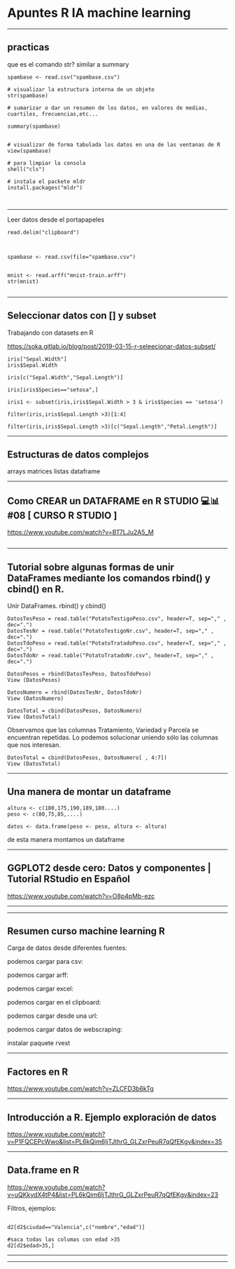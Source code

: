 # Apuntes R IA machine learning

---
## practicas

que es el comando str?
similar a summary
~~~
spambase <- read.csv("spambase.csv")

# visualizar la estructura interna de un objeto
str(spambase)

# sumarizar o dar un resumen de los datos, en valores de medias, cuartiles, frecuencias,etc...

summary(spambase)


# visualizar de forma tabulada los datos en una de las ventanas de R
view(spambase)

# para limpiar la consola 
shell("cls")

# instala el packete mldr
install.packages("mldr")


~~~


~~~

~~~



----

Leer datos desde el portapapeles

~~~
read.delim("clipboard")


~~~


~~~

spambase <- read.csv(file="spambase.csv")


mnist <- read.arff("mnist-train.arff")
str(mnist)

~~~

~~~

~~~




---
## Seleccionar datos con [] y subset

Trabajando con datasets en R

https://soka.gitlab.io/blog/post/2019-03-15-r-seleecionar-datos-subset/



~~~
iris["Sepal.Width"]
iris$Sepal.Width

iris[c("Sepal.Width","Sepal.Length")]
~~~


~~~
iris[iris$Species=="setosa",]
~~~

~~~
iris1 <- subset(iris,iris$Sepal.Width > 3 & iris$Species == 'setosa')
~~~



~~~
filter(iris,iris$Sepal.Length >3)[1:4]
~~~


~~~
filter(iris,iris$Sepal.Length >3)[c("Sepal.Length","Petal.Length")]
~~~

---
## Estructuras de datos complejos

arrays
matrices
listas
dataframe



---
## Como CREAR un DATAFRAME en R STUDIO 💻📊 #08 [ CURSO R STUDIO ]

https://www.youtube.com/watch?v=BT7LJu2A5_M



~~~

~~~


---
## Tutorial sobre algunas formas de unir DataFrames mediante los comandos rbind() y cbind() en R.

Unir DataFrames. rbind() y cbind()

~~~
DatosTesPeso = read.table("PotatoTestigoPeso.csv", header=T, sep="," , dec=".")
DatosTesNr = read.table("PotatoTestigoNr.csv", header=T, sep="," , dec=".")
DatosTdoPeso = read.table("PotatoTratadoPeso.csv", header=T, sep="," , dec=".")
DatosTdoNr = read.table("PotatoTratadoNr.csv", header=T, sep="," , dec=".")
~~~



~~~
DatosPesos = rbind(DatosTesPeso, DatosTdoPeso)
View (DatosPesos)
~~~


~~~
DatosNumero = rbind(DatosTesNr, DatosTdoNr)
View (DatosNumero)
~~~

~~~
DatosTotal = cbind(DatosPesos, DatosNumero)
View (DatosTotal)
~~~

Observamos que las columnas Tratamiento, Variedad y Parcela se encuentran repetidas. Lo podemos solucionar uniendo sólo las columnas que nos interesan.


~~~
DatosTotal = cbind(DatosPesos, DatosNumero[ , 4:7])
View (DatosTotal)
~~~

---

## Una manera de montar un dataframe

~~~
altura <- c(180,175,190,189,180....)
peso <- c(80,75,85,....)

datos <- data.frame(peso <- peso, altura <- altura)
~~~


de esta manera montamos un dataframe



---
## GGPLOT2 desde cero: Datos y componentes | Tutorial RStudio en Español

https://www.youtube.com/watch?v=O8p4pMb-ezc



---



---
## Resumen curso machine learning R

Carga de datos desde diferentes fuentes:

podemos cargar para csv:


podemos cargar arff:

podemos cargar excel:


podemos cargar en el clipboard:

podemos cargar desde una url:


podemos cargar datos de webscraping:
 
 instalar paquete rvest





---

## Factores en R

https://www.youtube.com/watch?v=ZLCFD3b6kTg

---

## Introducción a R. Ejemplo exploración de datos

https://www.youtube.com/watch?v=P1FQCEPcWwo&list=PL6kQim6ljTJthrG_GLZxrPeuR7qQfEKgv&index=35



---
## Data.frame en R

https://www.youtube.com/watch?v=uQKkydX4tP4&list=PL6kQim6ljTJthrG_GLZxrPeuR7qQfEKgv&index=23

Filtros, ejemplos:
~~~

d2[d2$ciudad=="Valencia",c("nombre","edad")]

#saca todas las columas con edad >35
d2[d2$edad>35,]
~~~


---



---
